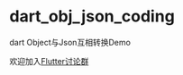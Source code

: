 # dart_obj_json_coding
dart Object与Json互相转换Demo

欢迎加入[Flutter讨论群](https://jq.qq.com/?_wv=1027&k=5easOy7)
